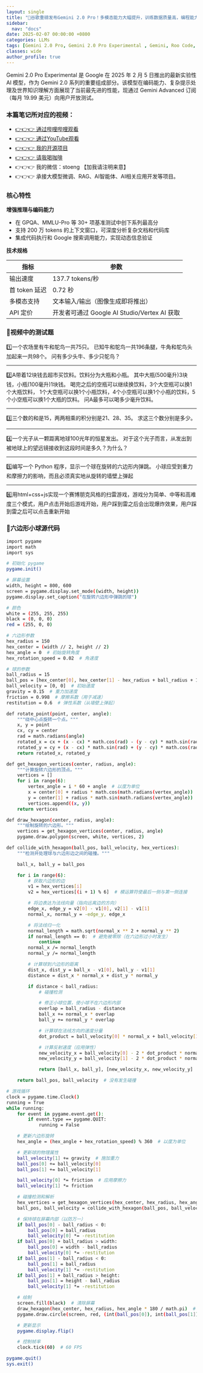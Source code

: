 ```yaml
---
layout: single
title: "🚀谷歌重磅发布Gemini 2.0 Pro！多模态能力大幅提升，训练数据质量高，编程能力强！多维度测评轻松识别手写汉字、提取模糊扫描内容，Roo Code+Gemini 2.0 Pro编程能力大幅提升"
sidebar:
  nav: "docs"
date: 2025-02-07 00:00:00 +0800
categories: LLMs
tags: [Gemini 2.0 Pro, Gemini 2.0 Pro Experimental , Gemini, Roo Code, AIGC, 多模态大模型, LLMs]
classes: wide
author_profile: true
---
```


Gemini 2.0 Pro Experimental 是 Google 在 2025 年 2 月 5 日推出的最新实验性 AI 模型，作为 Gemini 2.0 系列的重要组成部分。该模型在编码能力、复杂提示处理及世界知识理解方面展现了当前最先进的性能，现通过 Gemini Advanced 订阅（每月 19.99 美元）向用户开放测试。

### **本篇笔记所对应的视频：**

- [👉👉👉 通过哔哩哔哩观看](https://www.bilibili.com/video/BV1knNhetETR/)
- [👉👉👉 通过YouTube观看](https://youtu.be/O_DJwXDEMiA)
- [👉👉👉 我的开源项目](https://github.com/win4r/AISuperDomain)
- [👉👉👉 请我喝咖啡](https://ko-fi.com/aila)
- 👉👉👉 我的微信：stoeng 【加我请注明来意】
- 👉👉👉 承接大模型微调、RAG、AI智能体、AI相关应用开发等项目。


### 核心特性

**增强推理与编码能力**

- 在 GPQA、MMLU-Pro 等 30+ 项基准测试中创下系列最高分
- 支持 200 万 tokens 的上下文窗口，可深度分析复杂文档和代码库
- 集成代码执行和 Google 搜索调用能力，实现动态信息验证

**技术规格**

| 指标 | 参数 |
| --- | --- |
| 输出速度 | 137.7 tokens/秒 |
| 首 token 延迟 | 0.72 秒 |
| 多模态支持 | 文本输入/输出（图像生成即将推出） |
| API 定价 | 开发者可通过 Google AI Studio/Vertex AI 获取 |

### 🚀视频中的测试题

1️⃣一个农场里有牛和鸵鸟一共75只。
已知牛和鸵鸟一共196条腿，牛角和鸵鸟头加起来一共98个。
问有多少头牛、多少只鸵鸟？

---

2️⃣A带着12块钱去超市买饮料。饮料分为大瓶和小瓶。
其中大瓶(500毫升)3块钱，小瓶(100毫升)1块钱。
喝完之后的空瓶可以继续换饮料，3个大空瓶可以换1个大瓶饮料，
1个大空瓶可以换1个小瓶饮料，4个小空瓶可以换1个小瓶的饮料，5个小空瓶可以换1个大瓶的饮料。
问A最多可以喝多少毫升饮料。

---

3️⃣三个数的和是15，两两相乘的积分别是21、28、35。
求这三个数分别是多少。

---

4️⃣一个光子从一颗距离地球100光年的恒星发出。
对于这个光子而言，从发出到被地球上的望远镜接收到这段时间是多久？为什么？

---

5️⃣编写一个 Python 程序，显示一个球在旋转的六边形内弹跳。
小球应受到重力和摩擦力的影响，而且必须真实地从旋转的墙壁上弹起

---

6️⃣用html+css+js实现一个赛博朋克风格的扫雷游戏，游戏分为简单、中等和高难度三个模式，用户点击开始后游戏开始，用户踩到雷之后会出现爆炸效果，用户踩到雷之后可以点击重新开始

### 🚀六边形小球源代码

```bash
import pygame
import math
import sys

# 初始化 pygame
pygame.init()

# 屏幕设置
width, height = 800, 600
screen = pygame.display.set_mode((width, height))
pygame.display.set_caption("在旋转六边形中弹跳的球")

# 颜色
white = (255, 255, 255)
black = (0, 0, 0)
red = (255, 0, 0)

# 六边形参数
hex_radius = 150
hex_center = (width // 2, height // 2)
hex_angle = 0  # 初始旋转角度
hex_rotation_speed = 0.02  # 角速度

# 球的参数
ball_radius = 15
ball_pos = [hex_center[0], hex_center[1] - hex_radius + ball_radius + 10]  # 初始位置
ball_velocity = [0, 0]  # 初始速度
gravity = 0.15  # 重力加速度
friction = 0.998  # 摩擦系数（用于减速）
restitution = 0.6  # 弹性系数（从墙壁上弹起）

def rotate_point(point, center, angle):
    """绕中心点旋转一个点。"""
    x, y = point
    cx, cy = center
    rad = math.radians(angle)
    rotated_x = cx + (x - cx) * math.cos(rad) - (y - cy) * math.sin(rad)
    rotated_y = cy + (x - cx) * math.sin(rad) + (y - cy) * math.cos(rad)
    return rotated_x, rotated_y

def get_hexagon_vertices(center, radius, angle):
    """计算旋转六边形的顶点。"""
    vertices = []
    for i in range(6):
        vertex_angle = i * 60 + angle  # 以度为单位
        x = center[0] + radius * math.cos(math.radians(vertex_angle))
        y = center[1] + radius * math.sin(math.radians(vertex_angle))
        vertices.append((x, y))
    return vertices

def draw_hexagon(center, radius, angle):
    """绘制旋转的六边形。"""
    vertices = get_hexagon_vertices(center, radius, angle)
    pygame.draw.polygon(screen, white, vertices, 2)

def collide_with_hexagon(ball_pos, ball_velocity, hex_vertices):
    """检测并处理球与六边形边之间的碰撞。"""

    ball_x, ball_y = ball_pos

    for i in range(6):
        # 获取六边形的边
        v1 = hex_vertices[i]
        v2 = hex_vertices[(i + 1) % 6]  # 模运算符使最后一侧与第一侧连接

        # 将边表达为法线向量（指向远离边的方向）
        edge_x, edge_y = v2[0] - v1[0], v2[1] - v1[1]
        normal_x, normal_y = -edge_y, edge_x

        # 将法线归一化
        normal_length = math.sqrt(normal_x ** 2 + normal_y ** 2)
        if normal_length == 0:  # 避免被零除（在六边形过小时发生）
            continue
        normal_x /= normal_length
        normal_y /= normal_length

        # 计算球到六边形的距离
        dist_x, dist_y = ball_x - v1[0], ball_y - v1[1]
        distance = dist_x * normal_x + dist_y * normal_y

        if distance < ball_radius:
            # 碰撞检测

            # 修正小球位置，使小球不在六边形内部
            overlap = ball_radius - distance
            ball_x += normal_x * overlap
            ball_y += normal_y * overlap

            # 计算球在法线方向的速度分量
            dot_product = ball_velocity[0] * normal_x + ball_velocity[1] * normal_y

            # 计算反射速度（应用弹性）
            new_velocity_x = ball_velocity[0] - 2 * dot_product * normal_x * restitution
            new_velocity_y = ball_velocity[1] - 2 * dot_product * normal_y * restitution

            return [ball_x, ball_y], [new_velocity_x, new_velocity_y]

    return ball_pos, ball_velocity  # 没有发生碰撞

# 游戏循环
clock = pygame.time.Clock()
running = True
while running:
    for event in pygame.event.get():
        if event.type == pygame.QUIT:
            running = False

    # 更新六边形旋转
    hex_angle = (hex_angle + hex_rotation_speed) % 360  # 以度为单位

    # 更新球的物理属性
    ball_velocity[1] += gravity  # 施加重力
    ball_pos[0] += ball_velocity[0]
    ball_pos[1] += ball_velocity[1]

    ball_velocity[0] *= friction  # 应用摩擦力
    ball_velocity[1] *= friction

    # 碰撞检测和解析
    hex_vertices = get_hexagon_vertices(hex_center, hex_radius, hex_angle * 180 / math.pi)  # 六边形角度转换为度
    ball_pos, ball_velocity = collide_with_hexagon(ball_pos, ball_velocity, hex_vertices)

    # 保持球在屏幕内部（以防万一）
    if ball_pos[0] - ball_radius < 0:
        ball_pos[0] = ball_radius
        ball_velocity[0] *= -restitution
    if ball_pos[0] + ball_radius > width:
        ball_pos[0] = width - ball_radius
        ball_velocity[0] *= -restitution
    if ball_pos[1] - ball_radius < 0:
        ball_pos[1] = ball_radius
        ball_velocity[1] *= -restitution
    if ball_pos[1] + ball_radius > height:
        ball_pos[1] = height - ball_radius
        ball_velocity[1] *= -restitution

    # 绘制
    screen.fill(black)  # 清除屏幕
    draw_hexagon(hex_center, hex_radius, hex_angle * 180 / math.pi)  # 将角度转换为度以进行绘制
    pygame.draw.circle(screen, red, (int(ball_pos[0]), int(ball_pos[1])), ball_radius)

    # 更新显示
    pygame.display.flip()

    # 控制帧率
    clock.tick(60)  # 60 FPS

pygame.quit()
sys.exit()
```